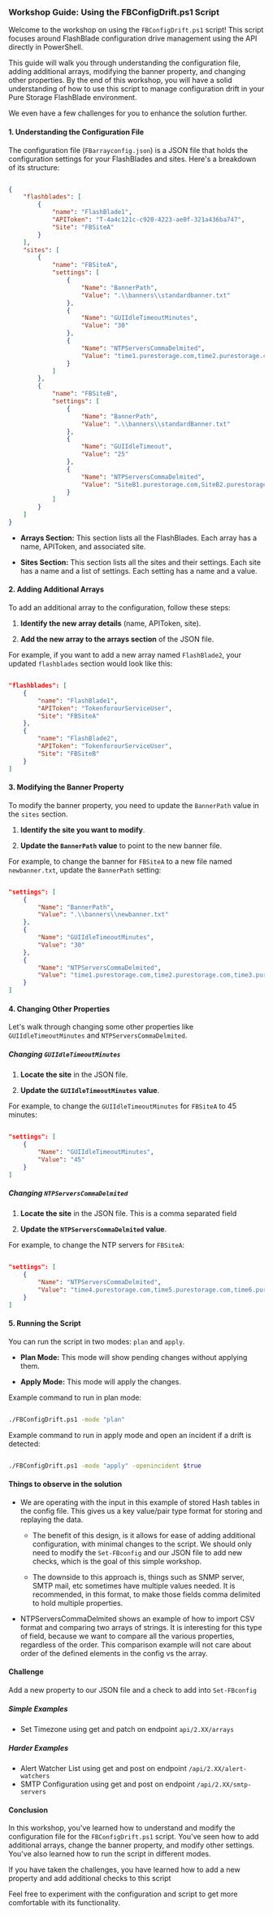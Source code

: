 ### Workshop Guide: Using the FBConfigDrift.ps1 Script



Welcome to the workshop on using the `FBConfigDrift.ps1` script! This script focuses around FlashBlade configuration drive management using the API directly in PowerShell.

This guide will walk you through understanding the configuration file, adding additional arrays, modifying the banner property, and changing other properties. By the end of this workshop, you will have a solid understanding of how to use this script to manage configuration drift in your Pure Storage FlashBlade environment.

We even have a few challenges for you to enhance the solution further.


#### 1. Understanding the Configuration File



The configuration file (`FBarrayconfig.json`) is a JSON file that holds the configuration settings for your FlashBlades and sites. Here's a breakdown of its structure:



```json

{
    "flashblades": [
        {
            "name": "FlashBlade1",
            "APIToken": "T-4a4c121c-c920-4223-ae0f-321a436ba747",
            "Site": "FBSiteA"
        }
    ],
    "sites": [
        {
            "name": "FBSiteA",
            "settings": [
                {
                    "Name": "BannerPath",
                    "Value": ".\\banners\\standardbanner.txt"
                },
                {
                    "Name": "GUIIdleTimeoutMinutes",
                    "Value": "30"
                },
                {
                    "Name": "NTPServersCommaDelmited",
                    "Value": "time1.purestorage.com,time2.purestorage.com,time3.purestorage.com"
                }
            ]
        },
        {
            "name": "FBSiteB",
            "settings": [
                {
                    "Name": "BannerPath",
                    "Value": ".\\banners\\standardBanner.txt"
                },
                {
                    "Name": "GUIIdleTimeout",
                    "Value": "25"
                },
                {
                    "Name": "NTPServersCommaDelmited",
                    "Value": "SiteB1.purestorage.com,SiteB2.purestorage.com,SiteB3.purestorage.com"
                }
            ]
        }
    ]
}

```



- **Arrays Section:** This section lists all the FlashBlades. Each array has a name, APIToken, and associated site.

- **Sites Section:** This section lists all the sites and their settings. Each site has a name and a list of settings. Each setting has a name and a value.



#### 2. Adding Additional Arrays



To add an additional array to the configuration, follow these steps:



1. **Identify the new array details** (name, APIToken, site).

2. **Add the new array to the arrays section** of the JSON file.



For example, if you want to add a new array named `FlashBlade2`, your updated `flashblades` section would look like this:



```json

"flashblades": [
    {
        "name": "FlashBlade1",
        "APIToken": "TokenforourServiceUser",
        "Site": "FBSiteA"
    },
    {
        "name": "FlashBlade2",
        "APIToken": "TokenforourServiceUser",
        "Site": "FBSiteB"
    }
]

```



#### 3. Modifying the Banner Property



To modify the banner property, you need to update the `BannerPath` value in the `sites` section.



1. **Identify the site you want to modify**.

2. **Update the `BannerPath` value** to point to the new banner file.



For example, to change the banner for `FBSiteA` to a new file named `newbanner.txt`, update the `BannerPath` setting:



```json

"settings": [
    {
        "Name": "BannerPath",
        "Value": ".\\banners\\newbanner.txt"
    },
    {
        "Name": "GUIIdleTimeoutMinutes",
        "Value": "30"
    },
    {
        "Name": "NTPServersCommaDelmited",
        "Value": "time1.purestorage.com,time2.purestorage.com,time3.purestorage.com"
    }
]

```



#### 4. Changing Other Properties



Let's walk through changing some other properties like `GUIIdleTimeoutMinutes` and `NTPServersCommaDelmited`.



##### Changing `GUIIdleTimeoutMinutes`



1. **Locate the site** in the JSON file.

2. **Update the `GUIIdleTimeoutMinutes` value**.



For example, to change the `GUIIdleTimeoutMinutes` for `FBSiteA` to 45 minutes:



```json

"settings": [
    {
        "Name": "GUIIdleTimeoutMinutes",
        "Value": "45"
    }
]

```



##### Changing `NTPServersCommaDelmited`



1. **Locate the site** in the JSON file.  This is a comma separated field

2. **Update the `NTPServersCommaDelmited` value**.



For example, to change the NTP servers for `FBSiteA`:



```json

"settings": [
    {
        "Name": "NTPServersCommaDelmited",
        "Value": "time4.purestorage.com,time5.purestorage.com,time6.purestorage.com"
    }
]

```



#### 5. Running the Script



You can run the script in two modes: `plan` and `apply`.



- **Plan Mode:** This mode will show pending changes without applying them.

- **Apply Mode:** This mode will apply the changes.



Example command to run in plan mode:

```sh

./FBConfigDrift.ps1 -mode "plan"

```



Example command to run in apply mode and open an incident if a drift is detected:

```sh

./FBConfigDrift.ps1 -mode "apply" -openincident $true

```

#### Things to observe in the solution

- We are operating with the input in this example of stored Hash tables in the config file.  This gives us a key value/pair type format for storing and replaying the data.

  - The benefit of this design, is it allows for ease of adding additional configuration, with minimal changes to the script.  We should only need to modify the `Set-FBconfig` and our JSON file to add new checks, which is the goal of this simple workshop.

  - The downside to this approach is, things such as SNMP server, SMTP mail, etc sometimes have multiple values needed.  It is recommended, in this format, to make those fields comma delimited to hold multiple properties.

- NTPServersCommaDelmited shows an example of how to import CSV format and comparing two arrays of strings. It is interesting for this type of field, because we want to compare all the various properties, regardless of the order.  This comparison example will not care about order of the defined elements in the config vs the array.

#### Challenge

Add a new property to our JSON file and a check to add into `Set-FBconfig`   

##### Simple Examples
-  Set Timezone using get and patch on endpoint `api/2.XX/arrays`

##### Harder Examples
-  Alert Watcher List using get and post on endpoint `/api/2.XX/alert-watchers`
-  SMTP Configuration using get and post on endpoint `/api/2.XX/smtp-servers`


#### Conclusion

In this workshop, you've learned how to understand and modify the configuration file for the `FBConfigDrift.ps1` script. You've seen how to add additional arrays, change the banner property, and modify other settings. You've also learned how to run the script in different modes. 

If you have taken the challenges, you have learned how to add a new property and add additional checks to this script

Feel free to experiment with the configuration and script to get more comfortable with its functionality.

